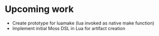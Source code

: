 Upcoming work
=============

- Create prototype for luamake (lua invoked as native make function)
- Implement initial Moss DSL in Lua for artifact creation
